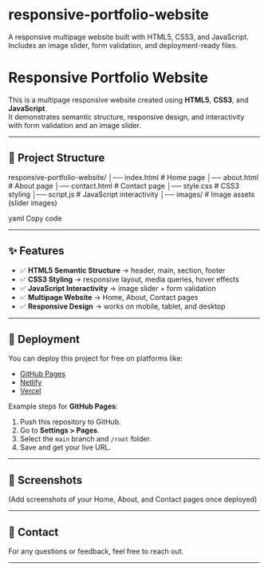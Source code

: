 # responsive-portfolio-website
A responsive multipage website built with HTML5, CSS3, and JavaScript. Includes an image slider, form validation, and deployment-ready files.

# Responsive Portfolio Website

This is a multipage responsive website created using **HTML5**, **CSS3**, and **JavaScript**.  
It demonstrates semantic structure, responsive design, and interactivity with form validation and an image slider.

---

## 📂 Project Structure
responsive-portfolio-website/
│── index.html # Home page
│── about.html # About page
│── contact.html # Contact page
│── style.css # CSS3 styling
│── script.js # JavaScript interactivity
│── images/ # Image assets (slider images)

yaml
Copy code

---

## ✨ Features
- ✅ **HTML5 Semantic Structure** → header, main, section, footer
- ✅ **CSS3 Styling** → responsive layout, media queries, hover effects
- ✅ **JavaScript Interactivity** → image slider + form validation
- ✅ **Multipage Website** → Home, About, Contact pages
- ✅ **Responsive Design** → works on mobile, tablet, and desktop

---

## 🚀 Deployment
You can deploy this project for free on platforms like:
- [GitHub Pages](https://pages.github.com/)
- [Netlify](https://www.netlify.com/)
- [Vercel](https://vercel.com/)

Example steps for **GitHub Pages**:
1. Push this repository to GitHub.
2. Go to **Settings > Pages**.
3. Select the `main` branch and `/root` folder.
4. Save and get your live URL.

---

## 📸 Screenshots
(Add screenshots of your Home, About, and Contact pages once deployed)

---

## 📧 Contact
For any questions or feedback, feel free to reach out.

---

